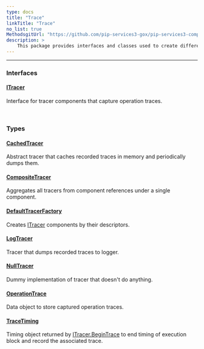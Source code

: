 ```yaml
---
type: docs
title: "Trace"
linkTitle: "Trace"
no_list: true
MethodsgitUrl: "https://github.com/pip-services3-gox/pip-services3-components-gox"
description: >
    This package provides interfaces and classes used to create different types of tracers. The main tools available from this package are a tracer factory and a tracer composite class. The first allows you to create a factory for tracers, and the second to combine different tracers into one. Additionally, it provides tracers that allow yuor to store their contents in memory and logs. 
---
```

---

<div class="module-body"> 

### Interfaces

#### [ITracer](itracer)
Interface for tracer components that capture operation traces.

<br>

### Types

#### [CachedTracer](cached_tracer)
Abstract tracer that caches recorded traces in memory and periodically dumps them.

#### [CompositeTracer](composite_tracer)
Aggregates all tracers from component references under a single component.

#### [DefaultTracerFactory](default_tracer_factory)
Creates [ITracer](itracer) components by their descriptors.

#### [LogTracer](log_tracer)
Tracer that dumps recorded traces to logger.

#### [NullTracer](null_tracer)
Dummy implementation of tracer that doesn't do anything.

#### [OperationTrace](operation_trace)
Data object to store captured operation traces.

#### [TraceTiming](trace_timing)
Timing object returned by [ITracer.BeginTrace](itracer/#beginTrace) to end timing
of execution block and record the associated trace.


</div>
